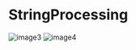 # StringProcessing
![image3](/StringProcessing/img/String%20Processing%20#3.png)
![image4](/StringProcessing/img/String%20Processing%20#4.png)
